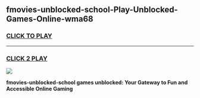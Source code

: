 
## fmovies-unblocked-school-Play-Unblocked-Games-Online-wma68
<h3>
<a href="https://premium76.site?title=fmovies-unblocked-school&ref=25A">CLICK TO PLAY</a></h3>
<hr>

<h3>
<a href="https://premium76.site?title=fmovies-unblocked-school&ref=25A">CLICK 2 PLAY</a>
  
</h3>

<a href="https://premium76.site?title=fmovies-unblocked-school&ref=25A"><img src="https://clearcache.store/games.png"></a>


**fmovies-unblocked-school games unblocked: Your Gateway to Fun and Accessible Online Gaming**
